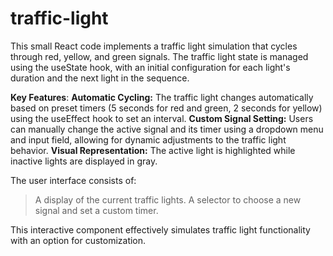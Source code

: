 # traffic-light

This small React code implements a traffic light simulation that cycles through red, yellow, and green signals. The traffic light state is managed using the useState hook, with an initial configuration for each light's duration and the next light in the sequence.

**Key Features**:
**Automatic Cycling:** The traffic light changes automatically based on preset timers (5 seconds for red and green, 2 seconds for yellow) using the useEffect hook to set an interval.
**Custom Signal Setting:** Users can manually change the active signal and its timer using a dropdown menu and input field, allowing for dynamic adjustments to the traffic light behavior.
**Visual Representation:** The active light is highlighted while inactive lights are displayed in gray.

The user interface consists of:

> A display of the current traffic lights.
> A selector to choose a new signal and set a custom timer.

This interactive component effectively simulates traffic light functionality with an option for customization.
